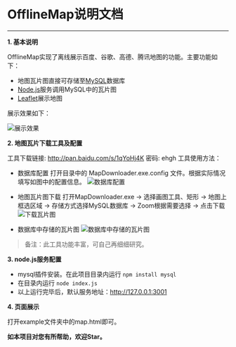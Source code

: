 # OfflineMap说明文档

---

**1. 基本说明**

OfflineMap实现了离线展示百度、谷歌、高德、腾讯地图的功能。主要功能如下：

 - 地图瓦片图直接可存储至[MySQL][1]数据库 
 - [Node.js][2]服务调用MySQL中的瓦片图 
 - [Leaflet][3]展示地图

展示效果如下：

![展示效果][4]

**2. 地图瓦片下载工具及配置**

工具下载链接: http://pan.baidu.com/s/1qYoHj4K 密码: ehgh
工具使用方法：

 - 数据库配置
 打开目录中的 MapDownloader.exe.config 文件。根据实际情况填写如图中的配置信息。
 ![数据库配置][5]

 - 地图瓦片图下载
 打开MapDownloader.exe -> 选择画图工具、矩形 -> 地图上框选区域 -> 存储方式选择MySQL数据库 -> Zoom根据需要选择 -> 点击下载
![下载瓦片图][6]

 - 数据库中存储的瓦片图
 ![数据库中存储的瓦片图][7]
 
> 备注：此工具功能丰富，可自己再细细研究。

**3. node.js服务配置**

 - mysql插件安装。在此项目目录内运行 `npm install mysql`
 - 在目录内运行 `node index.js`
 - 以上运行完毕后，默认服务地址：http://127.0.0.1:3001

**4. 页面展示**

打开example文件夹中的map.html即可。

**如本项目对您有所帮助，欢迎Star。**


  [1]: https://www.mysql.com/
  [2]: https://nodejs.org/en/
  [3]: http://leafletjs.com/
  [4]: http://i2.kiimg.com/561545/216983d692fef56a.jpg
  [5]: http://i2.kiimg.com/561545/18b1c776ce529746.jpg
  [6]: http://i4.piimg.com/561545/30fdee742409cee8.jpg
  [7]: http://i4.piimg.com/561545/1f87b80cce9a7c26.jpg
